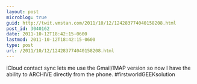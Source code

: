 ```yaml
---
layout: post
microblog: true
guid: http://twit.vmstan.com/2011/10/12/124283774040158208.html
post_id: 3040162
date: 2011-10-12T18:42:15-0600
lastmod: 2011-10-12T18:42:15-0600
type: post
url: /2011/10/12/124283774040158208.html
---
```

iCloud contact sync lets me use the Gmail/IMAP version so now I have the ability to ARCHIVE directly from the phone. #firstworldGEEKsolution
